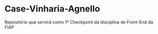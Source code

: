 # Case-Vinharia-Agnello
Repositório que servirá como 1º Checkpoint da disciplina de Front-End da FIAP
